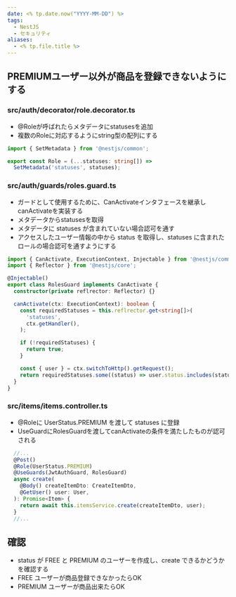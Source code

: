 ```yaml
---
date: <% tp.date.now("YYYY-MM-DD") %>
tags:
  - NestJS
  - セキュリティ
aliases:
  - <% tp.file.title %>
---
```

## PREMIUMユーザー以外が商品を登録できないようにする

### src/auth/decorator/role.decorator.ts 

- @Roleが呼ばれたらメタデータにstatusesを追加
- 複数のRoleに対応するようにstring型の配列にする

```ts
import { SetMetadata } from '@nestjs/common';

export const Role = (...statuses: string[]) =>
  SetMetadata('statuses', statuses);
```

### src/auth/guards/roles.guard.ts 

- ガードとして使用するために、CanActivateインタフェースを継承しcanActivateを実装する
- メタデータからstatusesを取得
- メタデータに statuses が含まれていない場合認可を通す
- アクセスしたユーザー情報の中から status を取得し、statuses に含まれたロールの場合認可を通すようにする

```ts
import { CanActivate, ExecutionContext, Injectable } from '@nestjs/common';
import { Reflector } from '@nestjs/core';

@Injectable()
export class RolesGuard implements CanActivate {
  constructor(private reflrector: Reflector) {}

  canActivate(ctx: ExecutionContext): boolean {
    const requiredStatuses = this.reflrector.get<string[]>(
      'statuses',
      ctx.getHandler(),
    );

    if (!requiredStatuses) {
      return true;
    }

    const { user } = ctx.switchToHttp().getRequest();
    return requiredStatuses.some((status) => user.status.includes(status));
  }
}
```

### src/items/items.controller.ts

- @Roleに UserStatus.PREMIUM を渡して statuses に登録 
- UseGuardにRolesGuardを渡してcanActivateの条件を満たしたものが認可される

```ts
  //...
  @Post()
  @Role(UserStatus.PREMIUM)
  @UseGuards(JwtAuthGuard, RolesGuard)
  async create(
    @Body() createItemDto: CreateItemDto,
    @GetUser() user: User,
  ): Promise<Item> {
    return await this.itemsService.create(createItemDto, user);
  }
  //...
```

## 確認

- status が FREE と PREMIUM のユーザーを作成し、create できるかどうかを確認する
- FREE ユーザーが商品登録できなかったらOK
- PREMIUM ユーザーが商品出来たらOK